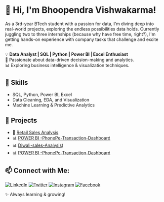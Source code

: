 # 👋 Hi, I'm Bhoopendra Vishwakarma!
As a 3rd-year BTech student with a passion for data, I'm diving deep into real-world projects,
exploring the endless possibilities data holds. Currently juggling two to three internships
(because why have free time, right?), I'm getting hands-on experience with company tasks that challenge and excite me.

💡 **Data Analyst | SQL | Python | Power BI | Excel Enthusiast**  
🎯 Passionate about data-driven decision-making and analytics.  
📊 Exploring business intelligence & visualization techniques.

## 🔧 Skills
- SQL, Python, Power BI, Excel
- Data Cleaning, EDA, and Visualization
- Machine Learning & Predictive Analytics

## 📌 Projects
- 🚀 [Retail Sales Analysis]([https://github.com/your-repo-link](https://github.com/bhuvi16t/Retail-sales-analysis-using-SQL))
- 📊 [POWER BI -PhonePe-Transaction-Dashboard ]([https://github.com/your-repo-link](https://github.com/bhuvi16t/PhonePe-Transaction-Dashboard))
- 📊 [Diwali-sales-Analysis]([https://github.com/your-repo-link](https://github.com/bhuvi16t/Diwali-sales-Analysis)))
- 📊 [POWER BI -PhonePe-Transaction-Dashboard ]([[https://github.com/your-repo-link](https://github.com/bhuvi16t/PhonePe-Transaction-Dashboard)](https://github.com/bhuvi16t/Hotel-Booking-dashboard))


## 📫 Connect with Me:
[![LinkedIn](https://img.shields.io/badge/LinkedIn-blue?logo=linkedin&logoColor=white)]([https://www.linkedin.com/in/your-profile](https://www.linkedin.com/in/bhoopendra-vishwakarma-0951b3296/))  
[![Twitter](https://img.shields.io/badge/Twitter-1DA1F2?logo=twitter&logoColor=white)]([https://twitter.com/your-profile](https://x.com/Bhupendra16x))  
[![Instagram](https://img.shields.io/badge/Instagram-E4405F?logo=instagram&logoColor=white)]([https://instagram.com/your-profile](https://www.instagram.com/bhupendra_16x/))  
[![Facebook](https://img.shields.io/badge/Facebook-1877F2?logo=facebook&logoColor=white)]([https://facebook.com/your-profile](https://www.facebook.com/profile.php?id=61550247021184))  

✨ Always learning & growing!

